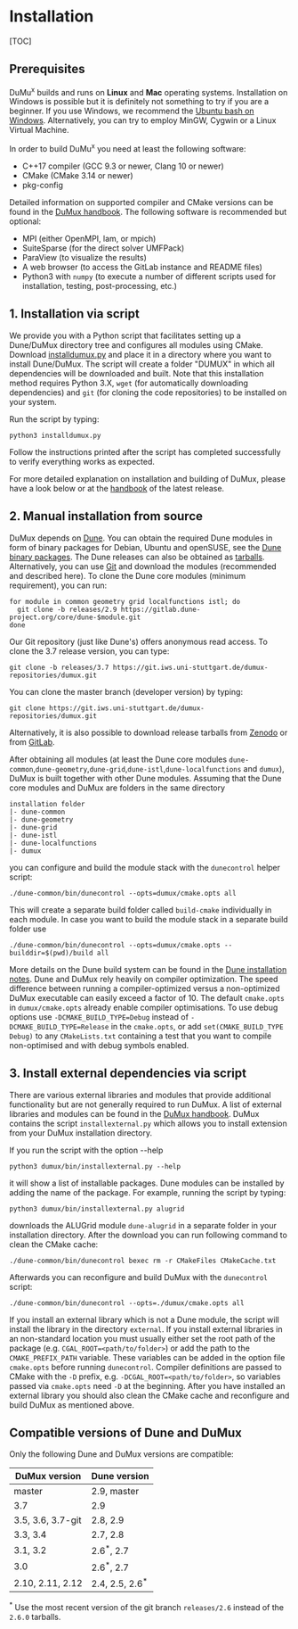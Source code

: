 # Installation

[TOC]

## Prerequisites

DuMu<sup>x</sup> builds and runs on **Linux** and **Mac** operating systems.
Installation on Windows is possible but it is definitely not something to try if you are a beginner.
If you use Windows, we recommend the [Ubuntu bash on Windows](https://msdn.microsoft.com/commandline/wsl/).
Alternatively, you can try to employ MinGW, Cygwin or a Linux Virtual Machine.

In order to build DuMu<sup>x</sup> you need at least the following software:

* C++17 compiler (GCC 9.3 or newer, Clang 10 or newer)
* CMake (CMake 3.14 or newer)
* pkg-config

Detailed information on supported compiler and CMake versions can be found in the [DuMux handbook](/docs/#handbook).
The following software is recommended but optional:

* MPI (either OpenMPI, lam, or mpich)
* SuiteSparse (for the direct solver UMFPack)
* ParaView (to visualize the results)
* A web browser (to access the GitLab instance and README files)
* Python3 with `numpy` (to execute a number of different scripts used for installation, testing, post-processing, etc.)


## 1. Installation via script

We provide you with a Python script that facilitates setting up a Dune/DuMux directory
tree and configures all modules using CMake. Download [installdumux.py](https://git.iws.uni-stuttgart.de/dumux-repositories/dumux/blob/master/bin/installdumux.py) and place it in a directory where you want to install Dune/DuMux. The script will create a folder "DUMUX" in which all dependencies will be downloaded and built. Note that this installation method requires Python 3.X, `wget` (for automatically downloading dependencies) and `git` (for cloning the code repositories) to be installed on your system.

Run the script by typing:

    python3 installdumux.py

Follow the instructions printed after the script has completed successfully to verify everything works as expected.

For more detailed explanation on installation and building of DuMux, please have a look below or at the [handbook](/docs/#handbook) of the latest release.


## 2. Manual installation from source

DuMux depends on [Dune](https://dune-project.org/).
You can obtain the required Dune modules in form of binary packages for Debian, Ubuntu and openSUSE, see the [Dune binary packages](http://www.dune-project.org/binary/). The Dune releases can also be obtained as [tarballs](https://www.dune-project.org/releases/). Alternatively, you can use [Git](https://www.dune-project.org/dev/downloadgit/) and download the modules (recommended and described here). To clone the Dune core modules (minimum requirement), you can run:

    for module in common geometry grid localfunctions istl; do
      git clone -b releases/2.9 https://gitlab.dune-project.org/core/dune-$module.git
    done

Our Git repository (just like Dune's) offers anonymous read access. To clone the 3.7 release version, you can type:

    git clone -b releases/3.7 https://git.iws.uni-stuttgart.de/dumux-repositories/dumux.git

You can clone the master branch (developer version) by typing:

    git clone https://git.iws.uni-stuttgart.de/dumux-repositories/dumux.git

Alternatively, it is also possible to download release tarballs from [Zenodo](https://doi.org/10.5281/zenodo.2479594) or from [GitLab](https://git.iws.uni-stuttgart.de/dumux-repositories/dumux/-/releases).

After obtaining all modules (at least the Dune core modules `dune-common`,`dune-geometry`,`dune-grid`,`dune-istl`,`dune-localfunctions` and `dumux`), DuMux is built together with other Dune modules. Assuming that the Dune core modules and DuMux are folders in the same directory

    installation folder
    |- dune-common
    |- dune-geometry
    |- dune-grid
    |- dune-istl
    |- dune-localfunctions
    |- dumux

you can configure and build the module stack with the `dunecontrol` helper script:

    ./dune-common/bin/dunecontrol --opts=dumux/cmake.opts all

This will create a separate build folder called `build-cmake` individually in each module. In case you want to build the module stack in a separate build folder use

    ./dune-common/bin/dunecontrol --opts=dumux/cmake.opts --builddir=$(pwd)/build all

More details on the Dune build system can be found in the [Dune installation notes](http://www.dune-project.org/doc/installation/). Dune and DuMux rely heavily on compiler optimization. The speed difference between running a compiler-optimized versus a non-optimized DuMux executable can easily exceed a factor of 10.
The default `cmake.opts` in `dumux/cmake.opts` already enable compiler optimisations.
To use debug options use `-DCMAKE_BUILD_TYPE=Debug` instead of `-DCMAKE_BUILD_TYPE=Release` in the `cmake.opts`, or
add `set(CMAKE_BUILD_TYPE Debug)` to any `CMakeLists.txt` containing a test that you want to compile non-optimised and with debug symbols enabled.


## 3. Install external dependencies via script

There are various external libraries and modules that provide additional functionality but are
not generally required to run DuMux. A list of external libraries and modules can be found in the [DuMux handbook](/docs/#handbook).
DuMux contains the script `installexternal.py` which allows you to install extension from your DuMux installation directory.

If you run the script with the option \-\-help

    python3 dumux/bin/installexternal.py --help

it will show a list of installable packages. Dune modules can be installed by adding the name of the package.
For example, running the script by typing:

    python3 dumux/bin/installexternal.py alugrid

downloads the ALUGrid module `dune-alugrid` in a separate folder in your installation directory. After the download
you can run following command to clean the CMake cache:

    ./dune-common/bin/dunecontrol bexec rm -r CMakeFiles CMakeCache.txt

Afterwards you can reconfigure and build DuMux with the `dunecontrol` script:

    ./dune-common/bin/dunecontrol --opts=./dumux/cmake.opts all

If you install an external library which is not a Dune module, the script will
install the library in the directory `external`. If you install external libraries in an non-standard location you
must usually either set the root path of the package (e.g. `CGAL_ROOT=<path/to/folder>`) or add the path to the `CMAKE_PREFIX_PATH`
variable. These variables can be added in the option file `cmake.opts` before running `dunecontrol`. Compiler definitions are
passed to CMake with the `-D` prefix, e.g. `-DCGAL_ROOT=<path/to/folder>`, so variables passed via `cmake.opts` need `-D` at the beginning.
After you have installed an external library you should also clean the CMake cache and
reconfigure and build DuMux as mentioned above.


## Compatible versions of Dune and DuMux

Only the following Dune and DuMux versions are compatible:

| DuMux version     | Dune version              |
|-------------------|---------------------------|
| master            | 2.9, master               |
| 3.7               | 2.9                       |
| 3.5, 3.6, 3.7-git | 2.8, 2.9                  |
| 3.3, 3.4          | 2.7, 2.8                  |
| 3.1, 3.2          | 2.6<sup>*</sup>, 2.7      |
| 3.0               | 2.6<sup>*</sup>, 2.7      |
| 2.10, 2.11, 2.12  | 2.4, 2.5, 2.6<sup>*</sup> |

<sup>*</sup> Use the most recent version of the git branch `releases/2.6` instead of the `2.6.0` tarballs.
